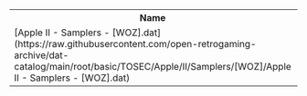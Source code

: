 <table>
<tr><th>Name</th><th>Size</th></tr>
<tr><td>[Apple II - Samplers - [WOZ].dat](https://raw.githubusercontent.com/open-retrogaming-archive/dat-catalog/main/root/basic/TOSEC/Apple/II/Samplers/[WOZ]/Apple II - Samplers - [WOZ].dat)</td><td>2430</td></tr>
</table>
